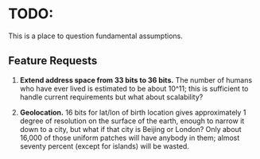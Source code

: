 TODO:
=====

This is a place to question fundamental assumptions.

Feature Requests
----------------

1. **Extend address space from 33 bits to 36 bits.** The number of humans who have ever lived
is estimated to be about 10^11; this is sufficient to handle current requirements but what about
scalability?

2. **Geolocation.** 16 bits for lat/lon of birth location gives approximately 1 degree of
resolution on the surface of the earth, enough to narrow it down to a city, but what if that
city is Beijing or London? Only about 16,000 of those uniform patches will have anybody in them;
almost seventy percent (except for islands) will be wasted.

